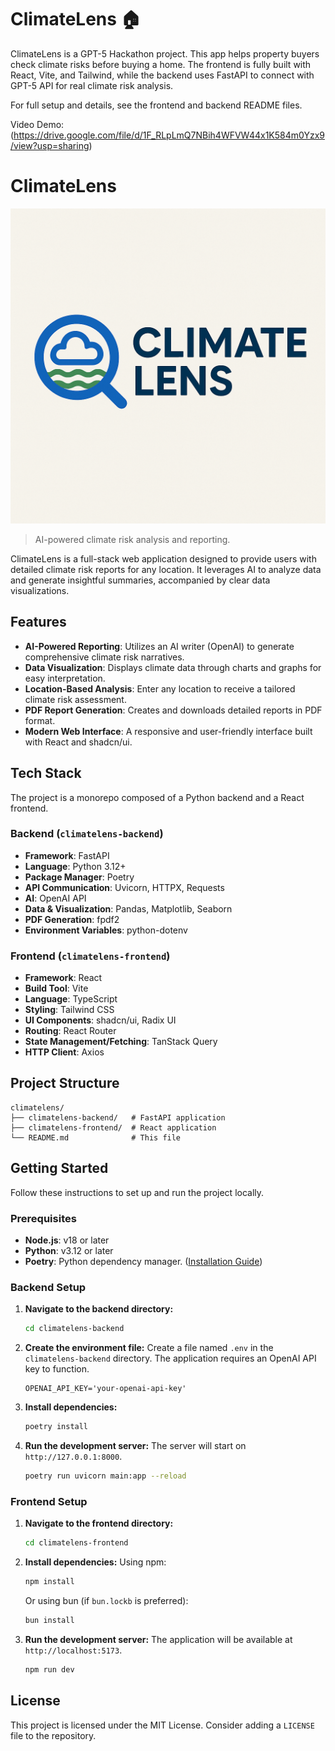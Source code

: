 # ClimateLens 🏠

ClimateLens is a GPT-5 Hackathon project. This app helps property buyers check climate risks before buying a home. The frontend is fully built with React, Vite, and Tailwind, while the backend uses FastAPI to connect with GPT-5 API for real climate risk analysis.

For full setup and details, see the frontend and backend README files.

 Video Demo: (https://drive.google.com/file/d/1F_RLpLmQ7NBih4WFVW44x1K584m0Yzx9/view?usp=sharing)
 
 # ClimateLens

![ClimateLens Logo](climatelens-backend/assets/ClimateLens%20Logo.png)

> AI-powered climate risk analysis and reporting.

ClimateLens is a full-stack web application designed to provide users with detailed climate risk reports for any location. It leverages AI to analyze data and generate insightful summaries, accompanied by clear data visualizations.

## Features

-   **AI-Powered Reporting**: Utilizes an AI writer (OpenAI) to generate comprehensive climate risk narratives.
-   **Data Visualization**: Displays climate data through charts and graphs for easy interpretation.
-   **Location-Based Analysis**: Enter any location to receive a tailored climate risk assessment.
-   **PDF Report Generation**: Creates and downloads detailed reports in PDF format.
-   **Modern Web Interface**: A responsive and user-friendly interface built with React and shadcn/ui.

## Tech Stack

The project is a monorepo composed of a Python backend and a React frontend.

### Backend (`climatelens-backend`)

-   **Framework**: FastAPI
-   **Language**: Python 3.12+
-   **Package Manager**: Poetry
-   **API Communication**: Uvicorn, HTTPX, Requests
-   **AI**: OpenAI API
-   **Data & Visualization**: Pandas, Matplotlib, Seaborn
-   **PDF Generation**: fpdf2
-   **Environment Variables**: python-dotenv

### Frontend (`climatelens-frontend`)

-   **Framework**: React
-   **Build Tool**: Vite
-   **Language**: TypeScript
-   **Styling**: Tailwind CSS
-   **UI Components**: shadcn/ui, Radix UI
-   **Routing**: React Router
-   **State Management/Fetching**: TanStack Query
-   **HTTP Client**: Axios

## Project Structure

```
climatelens/
├── climatelens-backend/   # FastAPI application
├── climatelens-frontend/  # React application
└── README.md              # This file
```

## Getting Started

Follow these instructions to set up and run the project locally.

### Prerequisites

-   **Node.js**: v18 or later
-   **Python**: v3.12 or later
-   **Poetry**: Python dependency manager. ([Installation Guide](https://python-poetry.org/docs/#installation))

### Backend Setup

1.  **Navigate to the backend directory:**
    ```bash
    cd climatelens-backend
    ```

2.  **Create the environment file:**
    Create a file named `.env` in the `climatelens-backend` directory. The application requires an OpenAI API key to function.
    ```
    OPENAI_API_KEY='your-openai-api-key'
    ```

3.  **Install dependencies:**
    ```bash
    poetry install
    ```

4.  **Run the development server:**
    The server will start on `http://127.0.0.1:8000`.
    ```bash
    poetry run uvicorn main:app --reload
    ```

### Frontend Setup

1.  **Navigate to the frontend directory:**
    ```bash
    cd climatelens-frontend
    ```

2.  **Install dependencies:**
    Using npm:
    ```bash
    npm install
    ```
    Or using bun (if `bun.lockb` is preferred):
    ```bash
    bun install
    ```

3.  **Run the development server:**
    The application will be available at `http://localhost:5173`.
    ```bash
    npm run dev
    ```

## License

This project is licensed under the MIT License. Consider adding a `LICENSE` file to the repository.